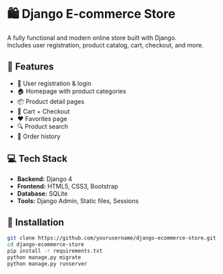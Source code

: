 # 🛍️ Django E-commerce Store

A fully functional and modern online store built with Django.  
Includes user registration, product catalog, cart, checkout, and more.


## 🚀 Features

- 🔐 User registration & login
- 🏠 Homepage with product categories
- 📦 Product detail pages
- 🛒 Cart + Checkout
- ❤️ Favorites page
- 🔍 Product search
- 🧾 Order history

## 💻 Tech Stack

- **Backend:** Django 4
- **Frontend:** HTML5, CSS3, Bootstrap
- **Database:** SQLite
- **Tools:** Django Admin, Static files, Sessions


## 🔧 Installation

```bash
git clone https://github.com/yourusername/django-ecommerce-store.git
cd django-ecommerce-store
pip install -r requirements.txt
python manage.py migrate
python manage.py runserver
